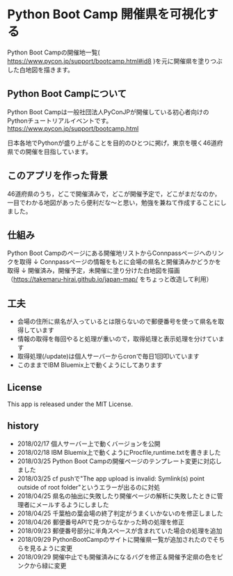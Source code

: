 # Python Boot Camp 開催県を可視化する

Python Boot Campの開催地一覧( https://www.pycon.jp/support/bootcamp.html#id8 )を元に開催県を塗りつぶした白地図を描きます。

## Python Boot Campについて

Python Boot Campは一般社団法人PyConJPが開催している初心者向けのPythonチュートリアルイベントです。
https://www.pycon.jp/support/bootcamp.html

日本各地でPythonが盛り上がることを目的のひとつに掲げ，東京を覗く46道府県での開催を目指しています。

## このアプリを作った背景

46道府県のうち，どこで開催済みで，どこが開催予定で，どこがまだなのか，一目でわかる地図があったら便利だな〜と思い，勉強を兼ねて作成することにしました。

## 仕組み

Python Boot Campのページにある開催地リストからConnpassページへのリンクを取得
↓
Connpassページの情報をもとに会場の県名と開催済みかどうかを取得
↓
開催済み，開催予定，未開催に塗り分けた白地図を描画（https://takemaru-hirai.github.io/japan-map/ をちょっと改造して利用）

## 工夫

- 会場の住所に県名が入っているとは限らないので郵便番号を使って県名を取得しています
- 情報の取得を毎回やると処理が重いので，取得処理と表示処理を分けています
- 取得処理(/update)は個人サーバーからcronで毎日1回叩いています
- このままでIBM Bluemix上で動くようにしてあります

## License

This app is released under the MIT License.

## history
- 2018/02/17 個人サーバー上で動くバージョンを公開
- 2018/02/18 IBM Bluemix上で動くようにProcfile,runtime.txtを書きました
- 2018/03/25 Python Boot Campの開催ページのテンプレート変更に対応しました
- 2018/03/25 cf pushで"The app upload is invalid: Symlink(s) point outside of root folder"というエラーが出るのに対処
- 2018/04/25 県名の抽出に失敗したり開催ページの解析に失敗したときに管理者にメールするようにしました
- 2018/04/25 千葉柏の葉会場の終了判定がうまくいかないのを修正しました
- 2018/04/26 郵便番号APIで見つからなかった時の処理を修正
- 2018/09/23 郵便番号部分に半角スペースが含まれていた場合の処理を追加
- 2018/09/29 PythonBootCampのサイトに開催県一覧が追加されたのでそちらを見るように変更
- 2018/09/29 開催中止でも開催済みになるバグを修正＆開催予定県の色をピンクから緑に変更
